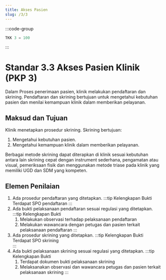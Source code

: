 ```yaml
---
title: Akses Pasien
slug: /3/3
---
```

:::code-group

``` js [Nilai]
TKK 3 = 100

```
:::
# Standar 3.3 Akses Pasien Klinik (PKP 3) 
Dalam Proses penerimaan pasien, klinik melakukan pendaftaran dan skrining. Pendaftaran dan skrining bertujuan untuk mengetahui kebutuhan pasien dan menilai kemampuan klinik dalam memberikan pelayanan. 
## Maksud dan Tujuan 
Klinik menetapkan prosedur skrining. 
Skrining bertujuan: 
1. Mengetahui kebutuhan pasien. 
2. Mengetahui 	kemampuan 	klinik 	dalam 	memberikan pelayanan. 

Berbagai metode skrining dapat diterapkan di klinik sesuai kebutuhan antara lain skrining cepat dengan instrument sederhana, pengamatan atau visual, pemeriksaan fisik dan menggunakan metode triase pada klinik yang memiliki UGD dan SDM yang kompeten. 
## Elemen Penilaian 
1. Ada prosedur pendaftaran yang ditetapkan. 
   :::tip Kelengkapan Bukti
   Terdapat SPO pendaftaran
   ::: 
2. Ada bukti pelaksanaan pendaftaran sesuai regulasi yang ditetapkan. 
   :::tip Kelengkapan Bukti
   1. Melakukan observasi terhadap pelaksanaan pendaftaran 
   2. Melakukan wawancara dengan petugas dan pasien terkait pelaksanaan pendaftaran 
   ::: 
3. Ada prosedur skrining yang ditetapkan. 
   :::tip Kelengkapan Bukti
   Terdapat SPO skrining  
   ::: 
4. Ada bukti pelaksanaan skrining sesuai regulasi yang ditetapkan. 
   :::tip Kelengkapan Bukti
   1. Terdapat 	dokumen 	bukti pelaksanaan skrining 
   2. Melaksanakan observasi dan wawancara petugas dan pasien terkait pelaksanaan skrining 
   ::: 
